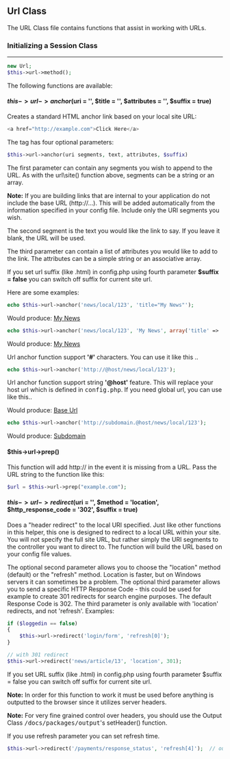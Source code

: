 ## Url Class

The URL Class file contains functions that assist in working with URLs.

### Initializing a Session Class

------

```php
new Url;
$this->url->method();
```

The following functions are available:

#### $this->url->anchor($uri = '', $title = '', $attributes = '', $suffix = true)

Creates a standard HTML anchor link based on your local site URL:

```php
<a href="http://example.com">Click Here</a>
```

The tag has four optional parameters:

```php
$this->url->anchor(uri segments, text, attributes, $suffix)
```

The first parameter can contain any segments you wish to append to the URL. As with the url\site() function above, segments can be a string or an array.

**Note:** If you are building links that are internal to your application do not include the base URL (http://...). This will be added automatically from the information specified in your config file. Include only the URI segments you wish.

The second segment is the text you would like the link to say. If you leave it blank, the URL will be used.

The third parameter can contain a list of attributes you would like to add to the link. The attributes can be a simple string or an associative array.

If you set url suffix (like .html) in config.php using fourth parameter **$suffix = false** you can switch off suffix for current site url.

Here are some examples:

```php
echo $this->url->anchor('news/local/123', 'title="My News"');
```

Would produce: <a href="news/local/123" title="My News">My News</a>

```php
echo $this->url->anchor('news/local/123', 'My News', array('title' => 'The best news!'));
```

Would produce: <a href="news/local/123" title="The best news!">My News</a>

Url anchor function support **'#'** characters. You can use it like this ..

```php
echo $this->url->anchor('http://@host/news/local/123');
```

Url anchor function support string **'@host'** feature. This will replace your host url which is defined in <kbd>config.php</kbd>. If you need global url, you can use like this..

Would produce: <a href="http://yourdomain.com/news/local/123" title="Base Url">Base Url</a>

```php
echo $this->url->anchor('http://subdomain.@host/news/local/123');
```

Would produce: <a href="http://subdomain.yourdomain.com/news/local/123" title="Base Url">Subdomain</a>


#### $this->url->prep()

This function will add http:// in the event it is missing from a URL. Pass the URL string to the function like this:

```php
$url = $this->url->prep("example.com");
```

#### $this->url->redirect($uri = '', $method = 'location', $http_response_code = '302', $suffix = true)

Does a "header redirect" to the local URI specified. Just like other functions in this helper, this one is designed to redirect to a local URL within your site. You will not specify the full site URL, but rather simply the URI segments to the controller you want to direct to. The function will build the URL based on your config file values.

The optional second parameter allows you to choose the "location" method (default) or the "refresh" method. Location is faster, but on Windows servers it can sometimes be a problem. The optional third parameter allows you to send a specific HTTP Response Code - this could be used for example to create 301 redirects for search engine purposes. The default Response Code is 302. The third parameter is only available with 'location' redirects, and not 'refresh'. Examples:

```php
if ($loggedin == false)
{
	$this->url->redirect('login/form', 'refresh[0]');
}

// with 301 redirect
$this->url->redirect('news/article/13', 'location', 301);
```

If you set URL suffix (like .html) in config.php using fourth parameter $suffix = false you can switch off suffix for current site url.

**Note:** In order for this function to work it must be used before anything is outputted to the browser since it utilizes server headers.

**Note:** For very fine grained control over headers, you should use the Output Class <kbd>/docs/packages/output</kbd>'s setHeader() function.

If you use refresh parameter you can set refresh time.

```php
$this->url->redirect('/payments/response_status', 'refresh[4]');  // output  header("Refresh:4;url=/payments/response_status");
```